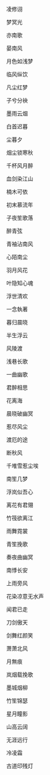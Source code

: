 凌修诩

梦冥光

亦南歌

晏南风

月色如浅梦

临风纵饮

凡尘红梦

子兮分袂

墨雨云烟

白首迟暮

尘暮夕

烟尘锁寒秋

千杯风月醉

血剑染江山

楠木可依

初末慕流年

子夜笙歌落

醉青弦

青袖沾南风

心陌南尘

羽月风花

叶隐知心魂

浮世清欢

一念執著

暮归晨晓

半生浮云

风陵渡

浅巷长歌

一曲幽歌

君醉相思

花离海

晨晓破幽冥

惹尽风尘

渡厄的途

断秋风

千堆雪惹尘埃

南笙几梦

浮岚似吾心

离花有君翎

竹筏欲离江

雨舞霓裳

青笙挽歌

奏夜曲幽冥

南悸长安

上雨旁风

花染凉意无水声

闻君已走

刀剑傲天

剑舞红颜笑

萧萧北风

月無痕

岚烟载挽歌

墨城烟柳

竹笙锦瑟

星月瞳影

山高云阔

无涯远行

冷凌霜

古道印残灯